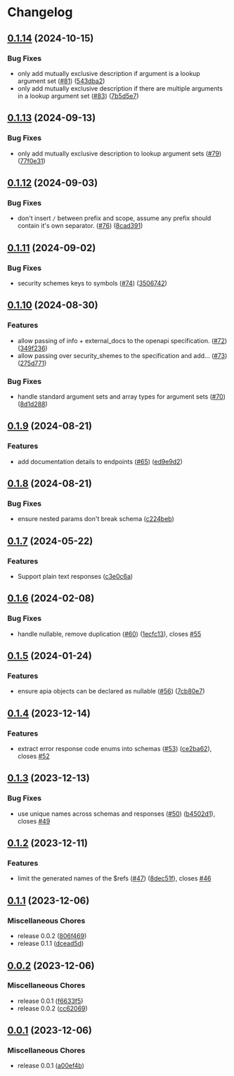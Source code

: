 # Changelog

## [0.1.14](https://github.com/apiaframework/apia-openapi/compare/v0.1.13...v0.1.14) (2024-10-15)


### Bug Fixes

* only add mutually exclusive description if argument is a lookup argument set ([#81](https://github.com/apiaframework/apia-openapi/issues/81)) ([543dba2](https://github.com/apiaframework/apia-openapi/commit/543dba241a8e08c58e431c2c57080a02db110f63))
* only add mutually exclusive description if there are multiple arguments in a lookup argument set ([#83](https://github.com/apiaframework/apia-openapi/issues/83)) ([7b5d5e7](https://github.com/apiaframework/apia-openapi/commit/7b5d5e7005613f5fabea2b64252435dbc08bc0d4))

## [0.1.13](https://github.com/apiaframework/apia-openapi/compare/v0.1.12...v0.1.13) (2024-09-13)


### Bug Fixes

* only add mutually exclusive description to lookup argument sets ([#79](https://github.com/apiaframework/apia-openapi/issues/79)) ([77f0e31](https://github.com/apiaframework/apia-openapi/commit/77f0e31d4bf09ab2cafcc0446dcff24dba627565))

## [0.1.12](https://github.com/apiaframework/apia-openapi/compare/v0.1.11...v0.1.12) (2024-09-03)


### Bug Fixes

* don't insert `/` between prefix and scope, assume any prefix should contain it's own separator. ([#76](https://github.com/apiaframework/apia-openapi/issues/76)) ([8cad391](https://github.com/apiaframework/apia-openapi/commit/8cad39125b2a0d2c3ca920c23fac48a15cf74c63))

## [0.1.11](https://github.com/apiaframework/apia-openapi/compare/v0.1.10...v0.1.11) (2024-09-02)


### Bug Fixes

* security schemes keys to symbols ([#74](https://github.com/apiaframework/apia-openapi/issues/74)) ([3506742](https://github.com/apiaframework/apia-openapi/commit/3506742bb48d39bd1f3ce9651296a717019b1583))

## [0.1.10](https://github.com/apiaframework/apia-openapi/compare/v0.1.9...v0.1.10) (2024-08-30)


### Features

* allow passing of info + external_docs to the openapi specification. ([#72](https://github.com/apiaframework/apia-openapi/issues/72)) ([349f236](https://github.com/apiaframework/apia-openapi/commit/349f236bdbe17e8c81e3d0888079dfe01392cdba))
* allow passing over security_shemes to the specification and add… ([#73](https://github.com/apiaframework/apia-openapi/issues/73)) ([275d771](https://github.com/apiaframework/apia-openapi/commit/275d771051d6dfaf602bbb2b08113b420ad27369))


### Bug Fixes

* handle standard argument sets and array types for argument sets ([#70](https://github.com/apiaframework/apia-openapi/issues/70)) ([8d1d288](https://github.com/apiaframework/apia-openapi/commit/8d1d288738dac2a4702f0c8a50217d44a1d472b8))

## [0.1.9](https://github.com/apiaframework/apia-openapi/compare/v0.1.8...v0.1.9) (2024-08-21)


### Features

* add documentation details to endpoints ([#65](https://github.com/apiaframework/apia-openapi/issues/65)) ([ed9e9d2](https://github.com/apiaframework/apia-openapi/commit/ed9e9d239e463f22b10d6974c2d639e43f0af81a))

## [0.1.8](https://github.com/apiaframework/apia-openapi/compare/v0.1.7...v0.1.8) (2024-08-21)


### Bug Fixes

* ensure nested params don't break schema ([c224beb](https://github.com/apiaframework/apia-openapi/commit/c224beb44bd201d83691b05c5a4ad9f66ef13428))

## [0.1.7](https://github.com/apiaframework/apia-openapi/compare/v0.1.6...v0.1.7) (2024-05-22)


### Features

* Support plain text responses ([c3e0c6a](https://github.com/apiaframework/apia-openapi/commit/c3e0c6ac045581371d440c615c045815f7046dc4))

## [0.1.6](https://github.com/krystal/apia-openapi/compare/v0.1.5...v0.1.6) (2024-02-08)


### Bug Fixes

* handle nullable, remove duplication ([#60](https://github.com/krystal/apia-openapi/issues/60)) ([1ecfc13](https://github.com/krystal/apia-openapi/commit/1ecfc133071fb14e273e0a847f84112aaf7e2452)), closes [#55](https://github.com/krystal/apia-openapi/issues/55)

## [0.1.5](https://github.com/krystal/apia-openapi/compare/v0.1.4...v0.1.5) (2024-01-24)


### Features

* ensure apia objects can be declared as nullable ([#56](https://github.com/krystal/apia-openapi/issues/56)) ([7cb80e7](https://github.com/krystal/apia-openapi/commit/7cb80e773b2f27659b932288da0aaea7faf3c85a))

## [0.1.4](https://github.com/krystal/apia-openapi/compare/v0.1.3...v0.1.4) (2023-12-14)


### Features

* extract error response code enums into schemas ([#53](https://github.com/krystal/apia-openapi/issues/53)) ([ce2ba62](https://github.com/krystal/apia-openapi/commit/ce2ba623c6fb7bf82a98bbdbd50f84b763a77245)), closes [#52](https://github.com/krystal/apia-openapi/issues/52)

## [0.1.3](https://github.com/krystal/apia-openapi/compare/v0.1.2...v0.1.3) (2023-12-13)


### Bug Fixes

* use unique names across schemas and responses ([#50](https://github.com/krystal/apia-openapi/issues/50)) ([b4502d1](https://github.com/krystal/apia-openapi/commit/b4502d1525536c586f53a629a4f2d7ced0922d40)), closes [#49](https://github.com/krystal/apia-openapi/issues/49)

## [0.1.2](https://github.com/krystal/apia-openapi/compare/v0.1.1...v0.1.2) (2023-12-11)


### Features

* limit the generated names of the $refs ([#47](https://github.com/krystal/apia-openapi/issues/47)) ([8dec51f](https://github.com/krystal/apia-openapi/commit/8dec51f56ea8cf1a4deef09bc27166707078e6d6)), closes [#46](https://github.com/krystal/apia-openapi/issues/46)

## [0.1.1](https://github.com/krystal/apia-openapi/compare/v0.0.2...v0.1.1) (2023-12-06)


### Miscellaneous Chores

* release 0.0.2 ([806f469](https://github.com/krystal/apia-openapi/commit/806f469bc7ea0fc57caa40ba497e0499fdcb5915))
* release 0.1.1 ([dcead5d](https://github.com/krystal/apia-openapi/commit/dcead5db386ded0621ebd0fc02118b81482beb24))

## [0.0.2](https://github.com/krystal/apia-openapi/compare/v0.0.1...v0.0.2) (2023-12-06)


### Miscellaneous Chores

* release 0.0.1 ([f6633f5](https://github.com/krystal/apia-openapi/commit/f6633f514952e2a4a4645016f6946b63fd64cab9))
* release 0.0.2 ([cc62069](https://github.com/krystal/apia-openapi/commit/cc6206990915c717ef82e6dd84b041cb9712634a))

## [0.0.1](https://github.com/krystal/apia-openapi/compare/v0.0.1...v0.0.1) (2023-12-06)


### Miscellaneous Chores

* release 0.0.1 ([a00ef4b](https://github.com/krystal/apia-openapi/commit/a00ef4bfae9a8a727b60131f8734b01d63316423))
